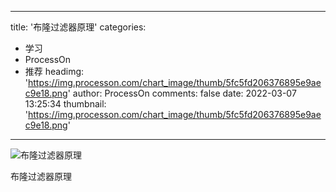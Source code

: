 
---
title: '布隆过滤器原理'
categories: 
 - 学习
 - ProcessOn
 - 推荐
headimg: 'https://img.processon.com/chart_image/thumb/5fc5fd206376895e9aec9e18.png'
author: ProcessOn
comments: false
date: 2022-03-07 13:25:34
thumbnail: 'https://img.processon.com/chart_image/thumb/5fc5fd206376895e9aec9e18.png'
---

<div>   
<img class="thumb" alt="布隆过滤器原理" src="https://img.processon.com/chart_image/thumb/5fc5fd206376895e9aec9e18.png" referrerpolicy="no-referrer">
<p>布隆过滤器原理</p>  
</div>
            